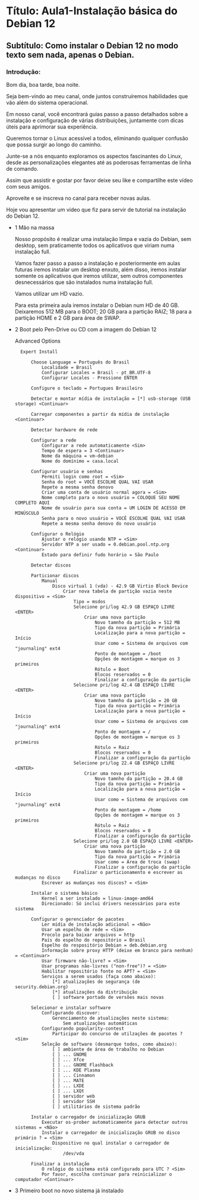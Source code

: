 # Título: Aula1-Instalação básica do Debian 12

## Subtítulo: Como instalar o Debian 12 no modo texto sem nada, apenas o Debian.

### Introdução:

Bom dia, boa tarde, boa noite.

Seja bem-vindo ao meu canal, onde juntos construíremos habilidades que vão além do sistema operacional.

Em nosso canal, você encontrará guias passo a passo detalhados sobre a instalação e configuração de várias distribuições, juntamente com dicas úteis para aprimorar sua experiência.

Queremos tornar o Linux acessível a todos, eliminando qualquer confusão que possa surgir ao longo do caminho.

Junte-se a nós enquanto exploramos os aspectos fascinantes do Linux, desde as personalizações elegantes até as poderosas ferramentas de linha de comando. 

Assim que assistir e gostar por favor deixe seu like e compartilhe este vídeo com seus amigos.

Aproveite e se inscreva no canal para receber novas aulas.

Hoje vou apresentar um vídeo que fiz para servir de tutorial na instalação do Debian 12.

* 1 Mão na massa

    Nosso propósito é realizar uma instalação limpa e vazia do Debian, sem desktop, sem praticamente todos os aplicativos que viriam numa instalação full.

    Vamos fazer passo a passo a instalação e posteriormente em aulas futuras iremos instalar um desktop enxuto, além disso, iremos instalar somente os aplicativos que iremos utilizar, sem outros componentes desnecessários que são instalados numa instalação full.

    Vamos utilizar um HD vazio.

    Para esta primeira aula iremos instalar o Debian num HD de 40 GB. Deixaremos 512 MB para o BOOT; 20 GB para a partição RAIZ; 18 para a partição HOME e 2 GB para área de SWAP.

* 2 Boot pelo Pen-Drive ou CD com a imagem do Debian 12

    Advanced Options

        Expert Install

            Choose Language = Português do Brasil
                Localidade = Brasil
                Configurar Locales = Brasil - pt_BR.UTF-8
                Configurar Locales - Pressione ENTER

            Configure o teclado = Portugues Brasileiro

            Detectar e montar mídia de instalação = [*] usb-storage (USB storage) <Continuar>

            Carregar componentes a partir da mídia de instalação <Continuar>

            Detectar hardware de rede

            Configurar a rede
                Configurar a rede automaticamente <Sim>
                Tempo de espera = 3 <Continuar>
                Nome da máquina = vm-debian
                Nome do domínimo = casa.local
            
            Configurar usuário e senhas
                Permiti login como root = <Sim>
                Senha do root = VOCÊ ESCOLHE QUAL VAI USAR
                Repete a mesma senha denovo
                Criar uma conta de usuário normal agora = <Sim>
                Nome completo para o novo usuário = COLOQUE SEU NOME COMPLETO AQUI
                Nome de usuário para sua conta = UM LOGIN DE ACESSO EM MINÚSCULO
                Senha para o novo usuário = VOCÊ ESCOLHE QUAL VAI USAR
                Repete a mesma senha denovo do novo usuário

            Configurar o Relógio
                Ajustar o relógio usando NTP = <Sim>
                Servidor NTP a ser usado = 0.debian.pool.ntp.org <Continuar>
                Estado para definir fudo horário = São Paulo

            Detectar discos

            Particionar discos
                Manual
                    Disco virtual 1 (vda) - 42.9 GB Virtio Block Device
                        Criar nova tabela de partição vazia neste dispositivo = <Sim>
                            Tipo = msdos
                            Selecione pri/log 42.9 GB ESPAÇO LIVRE <ENTER>
                                Criar uma nova partição
                                    Novo tamnho da partição = 512 MB
                                    Tipo da nova partição = Primária
                                    Localização para a nova partição = Início
                                    Usar como = Sistema de arquivos com "journaling" ext4
                                    Ponto de montagem = /boot
                                    Opções de montagem = marque os 3 primeiros
                                    Rótulo = Boot
                                    Blocos reservados = 0
                                    Finalizar a configuração da partição
                            Selecione pri/log 42.4 GB ESPAÇO LIVRE <ENTER>
                                Criar uma nova partição
                                    Novo tamnho da partição = 20 GB
                                    Tipo da nova partição = Primária
                                    Localização para a nova partição = Início
                                    Usar como = Sistema de arquivos com "journaling" ext4
                                    Ponto de montagem = /
                                    Opções de montagem = marque os 3 primeiros
                                    Rótulo = Raiz
                                    Blocos reservados = 0
                                    Finalizar a configuração da partição
                            Selecione pri/log 22.4 GB ESPAÇO LIVRE <ENTER>
                                Criar uma nova partição
                                    Novo tamnho da partição = 20.4 GB
                                    Tipo da nova partição = Primária
                                    Localização para a nova partição = Início
                                    Usar como = Sistema de arquivos com "journaling" ext4
                                    Ponto de montagem = /home
                                    Opções de montagem = marque os 3 primeiros
                                    Rótulo = Raiz
                                    Blocos reservados = 0
                                    Finalizar a configuração da partição
                            Selecione pri/log 2.0 GB ESPAÇO LIVRE <ENTER>
                                Criar uma nova partição
                                    Novo tamnho da partição = 2.0 GB
                                    Tipo da nova partição = Primária
                                    Usar como = Área de troca (swap)
                                    Finalizar a configuração da partição
                            Finalizar o particionamento e escrever as mudanças no disco
                Escrever as mudanças nos discos? = <Sim>

            Instalar o sistema básico
                Kernel a ser instalado = linux-image-amd64
                Direcionado: Só inclui drivers necessários para este sistema

            Configurar o gerenciador de pacotes
                Ler mídia de instalação adicional = <Não>
                Usar um espelho de rede = <Sim>
                Procolo para baixar arquivos = http
                País do espelho do repositório = Brasil
                Espelho do respositório Debian = deb.debian.org
                Informação sobre proxy HTTP (deixe em branco para nenhum) = <Continuar>
                Usar firmware não-livre? = <Sim>
                Usar programas não-livres ("non-free")? = <Sim>
                Habilitar repositório fonte no APT? = <Sim>
                Serviços a serem usados (faça como abaixo):
                    [*] atualizações de segurança (de security.debian.org)
                    [*] atualizações da distribuição
                    [ ] software portado de versões mais novas
            
            Selecionar e instalar software
                Configurando discover:
                    Gerenciamento de atualizações neste sistema:
                        Sem atualizações automáticas
                Configurando popularity-contest
                    Participar do concurso de utilzações de pacotes ? <Sim>
                Seleção de software (desmarque todos, como abaixo):
                    [ ] ambiente de área de trabalho no Debian
                    [ ] ... GNOME
                    [ ] ... Xfce
                    [ ] ... GNOME Flashback
                    [ ] ... KDE Plasma
                    [ ] ... Cinnamon
                    [ ] ... MATE
                    [ ] ... LXDE
                    [ ] ... LXQt
                    [ ] servidor web
                    [ ] servidor SSH
                    [ ] utilitários de sistema padrão
            
            Instalar o carregador de inicialização GRUB
                Executar os-prober automaticamente para detectar outros sistemas = <Não>
                Instalar o carregador de inicialização GRUB no disco primário ? = <Sim>
                    Dispositivo no qual instalar o carregador de inicialização:
                        /dev/vda
            
            Finalizar a instalação
                O relógio do sistema está configurado para UTC ? <Sim>
                Por favor, escolha continuar para reinicializar o computador <Continuar>

* 3 Primeiro boot no novo sistema já instalado

